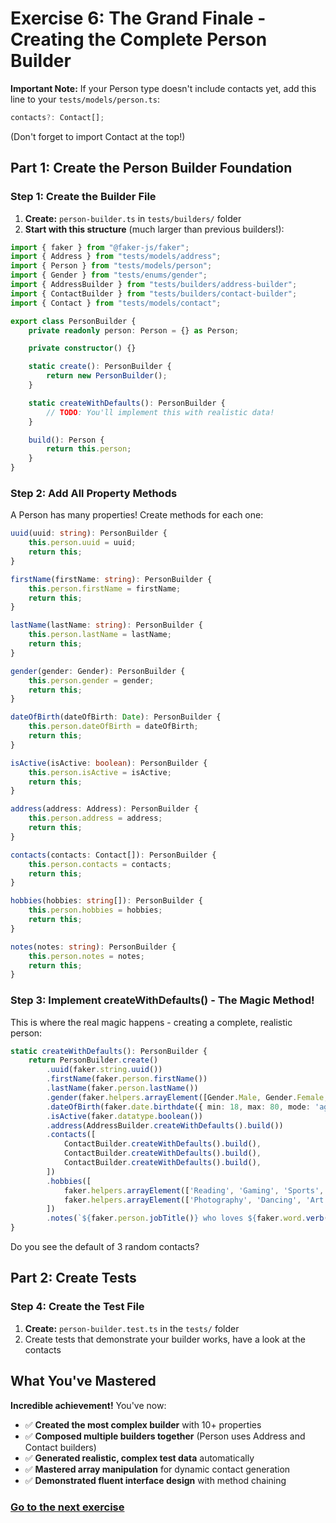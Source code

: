 # Exercise 6: The Grand Finale - Creating the Complete Person Builder

**Important Note:** If your Person type doesn't include contacts yet, add this line to your `tests/models/person.ts`:
```typescript
contacts?: Contact[];
```
(Don't forget to import Contact at the top!)

## Part 1: Create the Person Builder Foundation

### Step 1: Create the Builder File
1. **Create:** `person-builder.ts` in `tests/builders/` folder
2. **Start with this structure** (much larger than previous builders!):

```typescript
import { faker } from "@faker-js/faker";
import { Address } from "tests/models/address";
import { Person } from "tests/models/person";
import { Gender } from "tests/enums/gender";
import { AddressBuilder } from "tests/builders/address-builder";
import { ContactBuilder } from "tests/builders/contact-builder";
import { Contact } from "tests/models/contact";

export class PersonBuilder {
    private readonly person: Person = {} as Person;

    private constructor() {}

    static create(): PersonBuilder {
        return new PersonBuilder();
    }

    static createWithDefaults(): PersonBuilder {
        // TODO: You'll implement this with realistic data!
    }

    build(): Person {
        return this.person;
    }
}
```

### Step 2: Add All Property Methods
A Person has many properties! Create methods for each one:

```typescript
uuid(uuid: string): PersonBuilder {
    this.person.uuid = uuid;
    return this;
}

firstName(firstName: string): PersonBuilder {
    this.person.firstName = firstName;
    return this;
}

lastName(lastName: string): PersonBuilder {
    this.person.lastName = lastName;
    return this;
}

gender(gender: Gender): PersonBuilder {
    this.person.gender = gender;
    return this;
}

dateOfBirth(dateOfBirth: Date): PersonBuilder {
    this.person.dateOfBirth = dateOfBirth;
    return this;
}

isActive(isActive: boolean): PersonBuilder {
    this.person.isActive = isActive;
    return this;
}

address(address: Address): PersonBuilder {
    this.person.address = address;
    return this;
}

contacts(contacts: Contact[]): PersonBuilder {
    this.person.contacts = contacts;
    return this;
}

hobbies(hobbies: string[]): PersonBuilder {
    this.person.hobbies = hobbies;
    return this;
}

notes(notes: string): PersonBuilder {
    this.person.notes = notes;
    return this;
}
```

### Step 3: Implement createWithDefaults() - The Magic Method!
This is where the real magic happens - creating a complete, realistic person:

```typescript
static createWithDefaults(): PersonBuilder {
    return PersonBuilder.create()
        .uuid(faker.string.uuid())
        .firstName(faker.person.firstName())
        .lastName(faker.person.lastName())
        .gender(faker.helpers.arrayElement([Gender.Male, Gender.Female, Gender.Other]))
        .dateOfBirth(faker.date.birthdate({ min: 18, max: 80, mode: 'age' }))
        .isActive(faker.datatype.boolean())
        .address(AddressBuilder.createWithDefaults().build())
        .contacts([
            ContactBuilder.createWithDefaults().build(),
            ContactBuilder.createWithDefaults().build(),
            ContactBuilder.createWithDefaults().build(),
        ])
        .hobbies([
            faker.helpers.arrayElement(['Reading', 'Gaming', 'Sports', 'Music', 'Cooking', 'Travel']),
            faker.helpers.arrayElement(['Photography', 'Dancing', 'Art', 'Fitness', 'Movies'])
        ])
        .notes(`${faker.person.jobTitle()} who loves ${faker.word.verb()}ing`);
}
```
Do you see the default of 3 random contacts?

## Part 2: Create Tests

### Step 4: Create the Test File
1. **Create:** `person-builder.test.ts` in the `tests/` folder
2. Create tests that demonstrate your builder works, have a look at the contacts

## What You've Mastered
**Incredible achievement!** You've now:
- ✅ **Created the most complex builder** with 10+ properties
- ✅ **Composed multiple builders together** (Person uses Address and Contact builders)
- ✅ **Generated realistic, complex test data** automatically
- ✅ **Mastered array manipulation** for dynamic contact generation
- ✅ **Demonstrated fluent interface design** with method chaining

### [Go to the next exercise](./EXERCISE7.md)